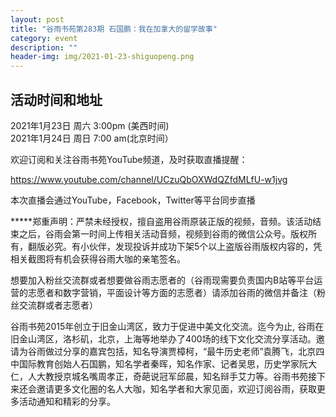 ```yaml
---
layout: post
title: "谷雨书苑第283期 石国鹏：我在加拿大的留学故事"
category: event
description: ""
header-img: img/2021-01-23-shiguopeng.png
---
```



## 活动时间和地址
2021年1月23日 周六 3:00pm (美西时间)     
2021年1月24日 周日 7:00 am(北京时间）


欢迎订阅和关注谷雨书苑YouTube频道，及时获取直播提醒：

https://www.youtube.com/channel/UCzuQbOXWdQZfdMLfU-w1jvg

本次直播会通过YouTube，Facebook，Twitter等平台同步直播



*****郑重声明：严禁未经授权，擅自盗用谷雨原装正版的视频，音频。该活动结束之后，谷雨会第一时间上传相关活动音频，视频到谷雨的微信公众号。版权所有，翻版必究。有小伙伴，发现投诉并成功下架5个以上盗版谷雨版权内容的，凭相关截图将有机会获得谷雨大咖的亲笔签名。

想要加入粉丝交流群或者想要做谷雨志愿者的（谷雨现需要负责国内B站等平台运营的志愿者和数字营销，平面设计等方面的志愿者）请添加谷雨的微信并备注（粉丝交流群或者志愿者）

谷雨书苑2015年创立于旧金山湾区，致力于促进中美文化交流。迄今为止, 谷雨在旧金山湾区，洛杉矶，北京，上海等地举办了400场的线下文化交流分享活动。邀请为谷雨做过分享的嘉宾包括，知名导演贾樟柯，“最牛历史老师”袁腾飞，北京四中国际教育创始人石国鹏，知名学者秦晖，知名作家、记者吴思，历史学家阮大仁，人大教授京城名嘴周孝正，奇葩说冠军邱晨，知名辩手艾力等。谷雨书苑接下来还会邀请更多文化圈的名人大咖，知名学者和大家见面，欢迎订阅谷雨，获取更多活动通知和精彩的分享。

